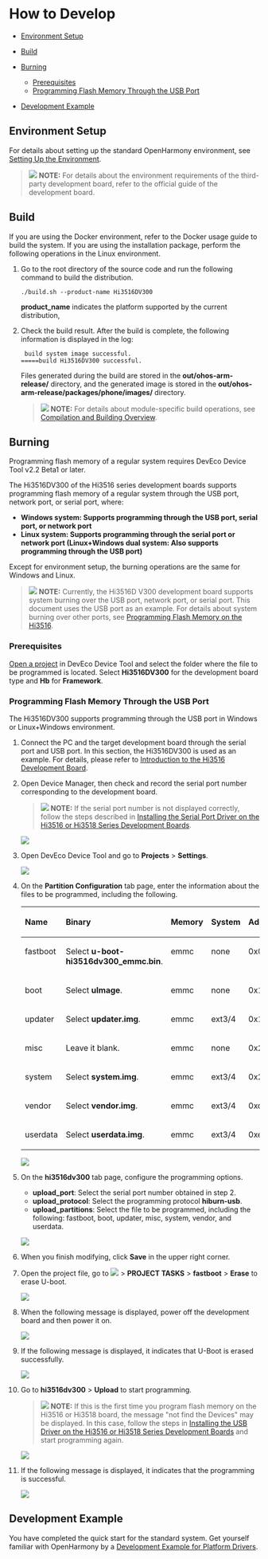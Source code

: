 # How to Develop<a name="EN-US_TOPIC_0000001135402541"></a>

-   [Environment Setup](#section1246439101710)
-   [Build](#section375234715135)
-   [Burning](#section111671738101213)
    -   [Prerequisites](#section1458192114718)
    -   [Programming Flash Memory Through the USB Port](#section18423113662120)

-   [Development Example](#section5600113114323)

## Environment Setup<a name="section1246439101710"></a>

For details about setting up the standard OpenHarmony environment, see  [Setting Up the Environment](overview-9.md). 

>![](public_sys-resources/icon-note.gif) **NOTE:** 
>For details about the environment requirements of the third-party development board, refer to the official guide of the development board.

## Build<a name="section375234715135"></a>

If you are using the Docker environment, refer to the Docker usage guide to build the system. If you are using the installation package, perform the following operations in the Linux environment.

1.  Go to the root directory of the source code and run the following command to build the distribution.

    ```
    ./build.sh --product-name Hi3516DV300
    ```

    **product\_name**  indicates the platform supported by the current distribution,

2.  Check the build result. After the build is complete, the following information is displayed in the log:

    ```
     build system image successful.
    =====build Hi3516DV300 successful.
    ```

    Files generated during the build are stored in the  **out/ohos-arm-release/**  directory, and the generated image is stored in the  **out/ohos-arm-release/packages/phone/images/**  directory.

    >![](public_sys-resources/icon-note.gif) **NOTE:** 
    >For details about module-specific build operations, see  [Compilation and Building Overview](../subsystems/building-guidelines-for-the-standard-system.md).


## Burning<a name="section111671738101213"></a>

Programming flash memory of a regular system requires DevEco Device Tool v2.2 Beta1 or later.

The Hi3516DV300 of the Hi3516 series development boards supports programming flash memory of a regular system through the USB port, network port, or serial port, where:

-   **Windows system: Supports programming through the USB port, serial port, or network port**
-   **Linux system: Supports programming through the serial port or network port \(Linux+Windows dual system: Also supports programming through the USB port\)**

Except for environment setup, the burning operations are the same for Windows and Linux.

>![](public_sys-resources/icon-note.gif) **NOTE:** 
>Currently, the Hi3516D V300 development board supports system burning over the USB port, network port, or serial port. This document uses the USB port as an example. For details about system burning over other ports, see  [Programming Flash Memory on the Hi3516](https://device.harmonyos.com/en/docs/ide/user-guides/hi3516_upload-0000001052148681).

### Prerequisites<a name="section1458192114718"></a>

[Open a project](https://device.harmonyos.com/en/docs/ide/user-guides/open_project-0000001071680043)  in DevEco Device Tool and select the folder where the file to be programmed is located. Select  **Hi3516DV300**  for the development board type and  **Hb**  for  **Framework**.

### Programming Flash Memory Through the USB Port<a name="section18423113662120"></a>

The Hi3516DV300 supports programming through the USB port in Windows or Linux+Windows environment.

1.  Connect the PC and the target development board through the serial port and USB port. In this section, the Hi3516DV300 is used as an example. For details, please refer to  [Introduction to the Hi3516 Development Board](https://device.harmonyos.com/en/docs/start/introduce/oem_camera_start_3516-0000001052670587).
2.  Open Device Manager, then check and record the serial port number corresponding to the development board.

    >![](public_sys-resources/icon-note.gif) **NOTE:** 
    >If the serial port number is not displayed correctly, follow the steps described in  [Installing the Serial Port Driver on the Hi3516 or Hi3518 Series Development Boards](https://device.harmonyos.com/en/docs/ide/user-guides/hi3516_hi3518-drivers-0000001050743695).

    ![](figures/en-us_image_0000001160529359.png)

3.  Open DevEco Device Tool and go to  **Projects**  \>  **Settings**.

    ![](figures/2021-01-27_170334-17.png)

4.  On the  **Partition Configuration**  tab page, enter the information about the files to be programmed, including the following.

    <a name="en-us_topic_0000001056443961_table165522468109"></a>
    <table><thead align="left"><tr id="en-us_topic_0000001056443961_row955394615107"><th class="cellrowborder" valign="top" width="12.5%" id="mcps1.1.9.1.1"><p id="en-us_topic_0000001056443961_p179582053201013"><a name="en-us_topic_0000001056443961_p179582053201013"></a><a name="en-us_topic_0000001056443961_p179582053201013"></a>Name</p>
    </th>
    <th class="cellrowborder" valign="top" width="12.5%" id="mcps1.1.9.1.2"><p id="en-us_topic_0000001056443961_p11958125331010"><a name="en-us_topic_0000001056443961_p11958125331010"></a><a name="en-us_topic_0000001056443961_p11958125331010"></a>Binary</p>
    </th>
    <th class="cellrowborder" valign="top" width="12.5%" id="mcps1.1.9.1.3"><p id="en-us_topic_0000001056443961_p13958115331012"><a name="en-us_topic_0000001056443961_p13958115331012"></a><a name="en-us_topic_0000001056443961_p13958115331012"></a>Memory</p>
    </th>
    <th class="cellrowborder" valign="top" width="12.5%" id="mcps1.1.9.1.4"><p id="en-us_topic_0000001056443961_p1395845361014"><a name="en-us_topic_0000001056443961_p1395845361014"></a><a name="en-us_topic_0000001056443961_p1395845361014"></a>System</p>
    </th>
    <th class="cellrowborder" valign="top" width="12.5%" id="mcps1.1.9.1.5"><p id="en-us_topic_0000001056443961_p595855381010"><a name="en-us_topic_0000001056443961_p595855381010"></a><a name="en-us_topic_0000001056443961_p595855381010"></a>Address</p>
    </th>
    <th class="cellrowborder" valign="top" width="12.5%" id="mcps1.1.9.1.6"><p id="en-us_topic_0000001056443961_p59584533106"><a name="en-us_topic_0000001056443961_p59584533106"></a><a name="en-us_topic_0000001056443961_p59584533106"></a>Length</p>
    </th>
    <th class="cellrowborder" valign="top" width="12.5%" id="mcps1.1.9.1.7"><p id="en-us_topic_0000001056443961_p11553246171019"><a name="en-us_topic_0000001056443961_p11553246171019"></a><a name="en-us_topic_0000001056443961_p11553246171019"></a>Board</p>
    </th>
    <th class="cellrowborder" valign="top" width="12.5%" id="mcps1.1.9.1.8"><p id="en-us_topic_0000001056443961_p195531146161018"><a name="en-us_topic_0000001056443961_p195531146161018"></a><a name="en-us_topic_0000001056443961_p195531146161018"></a>Type</p>
    </th>
    </tr>
    </thead>
    <tbody><tr id="en-us_topic_0000001056443961_row3553154691019"><td class="cellrowborder" valign="top" width="12.5%" headers="mcps1.1.9.1.1 "><p id="en-us_topic_0000001056443961_p17958115371017"><a name="en-us_topic_0000001056443961_p17958115371017"></a><a name="en-us_topic_0000001056443961_p17958115371017"></a>fastboot</p>
    </td>
    <td class="cellrowborder" valign="top" width="12.5%" headers="mcps1.1.9.1.2 "><p id="en-us_topic_0000001056443961_p89586532106"><a name="en-us_topic_0000001056443961_p89586532106"></a><a name="en-us_topic_0000001056443961_p89586532106"></a>Select <strong id="en-us_topic_0000001056443961_b1437145020335"><a name="en-us_topic_0000001056443961_b1437145020335"></a><a name="en-us_topic_0000001056443961_b1437145020335"></a>u-boot-hi3516dv300_emmc.bin</strong>.</p>
    </td>
    <td class="cellrowborder" valign="top" width="12.5%" headers="mcps1.1.9.1.3 "><p id="en-us_topic_0000001056443961_p8958115314102"><a name="en-us_topic_0000001056443961_p8958115314102"></a><a name="en-us_topic_0000001056443961_p8958115314102"></a>emmc</p>
    </td>
    <td class="cellrowborder" valign="top" width="12.5%" headers="mcps1.1.9.1.4 "><p id="en-us_topic_0000001056443961_p79581153171020"><a name="en-us_topic_0000001056443961_p79581153171020"></a><a name="en-us_topic_0000001056443961_p79581153171020"></a>none</p>
    </td>
    <td class="cellrowborder" valign="top" width="12.5%" headers="mcps1.1.9.1.5 "><p id="en-us_topic_0000001056443961_p6958195341010"><a name="en-us_topic_0000001056443961_p6958195341010"></a><a name="en-us_topic_0000001056443961_p6958195341010"></a>0x000000</p>
    </td>
    <td class="cellrowborder" valign="top" width="12.5%" headers="mcps1.1.9.1.6 "><p id="en-us_topic_0000001056443961_p795875318101"><a name="en-us_topic_0000001056443961_p795875318101"></a><a name="en-us_topic_0000001056443961_p795875318101"></a>0x100000</p>
    </td>
    <td class="cellrowborder" rowspan="7" valign="top" width="12.5%" headers="mcps1.1.9.1.7 "><p id="en-us_topic_0000001056443961_p13951154061115"><a name="en-us_topic_0000001056443961_p13951154061115"></a><a name="en-us_topic_0000001056443961_p13951154061115"></a>Select <strong id="en-us_topic_0000001056443961_b16219141853414"><a name="en-us_topic_0000001056443961_b16219141853414"></a><a name="en-us_topic_0000001056443961_b16219141853414"></a>hi3516dv300</strong>.</p>
    </td>
    <td class="cellrowborder" valign="top" width="12.5%" headers="mcps1.1.9.1.8 "><p id="en-us_topic_0000001056443961_p135531468109"><a name="en-us_topic_0000001056443961_p135531468109"></a><a name="en-us_topic_0000001056443961_p135531468109"></a>NA</p>
    </td>
    </tr>
    <tr id="en-us_topic_0000001056443961_row1255314611102"><td class="cellrowborder" valign="top" headers="mcps1.1.9.1.1 "><p id="en-us_topic_0000001056443961_p995885319102"><a name="en-us_topic_0000001056443961_p995885319102"></a><a name="en-us_topic_0000001056443961_p995885319102"></a>boot</p>
    </td>
    <td class="cellrowborder" valign="top" headers="mcps1.1.9.1.2 "><p id="en-us_topic_0000001056443961_p88121709145"><a name="en-us_topic_0000001056443961_p88121709145"></a><a name="en-us_topic_0000001056443961_p88121709145"></a>Select <strong id="en-us_topic_0000001056443961_b136621723153417"><a name="en-us_topic_0000001056443961_b136621723153417"></a><a name="en-us_topic_0000001056443961_b136621723153417"></a>uImage</strong>.</p>
    </td>
    <td class="cellrowborder" valign="top" headers="mcps1.1.9.1.3 "><p id="en-us_topic_0000001056443961_p109581753101014"><a name="en-us_topic_0000001056443961_p109581753101014"></a><a name="en-us_topic_0000001056443961_p109581753101014"></a>emmc</p>
    </td>
    <td class="cellrowborder" valign="top" headers="mcps1.1.9.1.4 "><p id="en-us_topic_0000001056443961_p10958175313102"><a name="en-us_topic_0000001056443961_p10958175313102"></a><a name="en-us_topic_0000001056443961_p10958175313102"></a>none</p>
    </td>
    <td class="cellrowborder" valign="top" headers="mcps1.1.9.1.5 "><p id="en-us_topic_0000001056443961_p1959185316100"><a name="en-us_topic_0000001056443961_p1959185316100"></a><a name="en-us_topic_0000001056443961_p1959185316100"></a>0x100000</p>
    </td>
    <td class="cellrowborder" valign="top" headers="mcps1.1.9.1.6 "><p id="en-us_topic_0000001056443961_p10959135314102"><a name="en-us_topic_0000001056443961_p10959135314102"></a><a name="en-us_topic_0000001056443961_p10959135314102"></a>0xf00000</p>
    </td>
    <td class="cellrowborder" valign="top" headers="mcps1.1.9.1.7 "><p id="en-us_topic_0000001056443961_p0554546111013"><a name="en-us_topic_0000001056443961_p0554546111013"></a><a name="en-us_topic_0000001056443961_p0554546111013"></a>NA</p>
    </td>
    </tr>
    <tr id="en-us_topic_0000001056443961_row19554104611015"><td class="cellrowborder" valign="top" headers="mcps1.1.9.1.1 "><p id="en-us_topic_0000001056443961_p139598532103"><a name="en-us_topic_0000001056443961_p139598532103"></a><a name="en-us_topic_0000001056443961_p139598532103"></a>updater</p>
    </td>
    <td class="cellrowborder" valign="top" headers="mcps1.1.9.1.2 "><p id="en-us_topic_0000001056443961_p1781314013140"><a name="en-us_topic_0000001056443961_p1781314013140"></a><a name="en-us_topic_0000001056443961_p1781314013140"></a>Select <strong id="en-us_topic_0000001056443961_b9127234183412"><a name="en-us_topic_0000001056443961_b9127234183412"></a><a name="en-us_topic_0000001056443961_b9127234183412"></a>updater.img</strong>.</p>
    </td>
    <td class="cellrowborder" valign="top" headers="mcps1.1.9.1.3 "><p id="en-us_topic_0000001056443961_p395995311105"><a name="en-us_topic_0000001056443961_p395995311105"></a><a name="en-us_topic_0000001056443961_p395995311105"></a>emmc</p>
    </td>
    <td class="cellrowborder" valign="top" headers="mcps1.1.9.1.4 "><p id="en-us_topic_0000001056443961_p129591153181015"><a name="en-us_topic_0000001056443961_p129591153181015"></a><a name="en-us_topic_0000001056443961_p129591153181015"></a>ext3/4</p>
    </td>
    <td class="cellrowborder" valign="top" headers="mcps1.1.9.1.5 "><p id="en-us_topic_0000001056443961_p169591532101"><a name="en-us_topic_0000001056443961_p169591532101"></a><a name="en-us_topic_0000001056443961_p169591532101"></a>0x1000000</p>
    </td>
    <td class="cellrowborder" valign="top" headers="mcps1.1.9.1.6 "><p id="en-us_topic_0000001056443961_p7959953151017"><a name="en-us_topic_0000001056443961_p7959953151017"></a><a name="en-us_topic_0000001056443961_p7959953151017"></a>0x1400000</p>
    </td>
    <td class="cellrowborder" valign="top" headers="mcps1.1.9.1.7 "><p id="en-us_topic_0000001056443961_p45547467107"><a name="en-us_topic_0000001056443961_p45547467107"></a><a name="en-us_topic_0000001056443961_p45547467107"></a>NA</p>
    </td>
    </tr>
    <tr id="en-us_topic_0000001056443961_row65541460107"><td class="cellrowborder" valign="top" headers="mcps1.1.9.1.1 "><p id="en-us_topic_0000001056443961_p6959125319108"><a name="en-us_topic_0000001056443961_p6959125319108"></a><a name="en-us_topic_0000001056443961_p6959125319108"></a>misc</p>
    </td>
    <td class="cellrowborder" valign="top" headers="mcps1.1.9.1.2 "><p id="en-us_topic_0000001056443961_p481318071415"><a name="en-us_topic_0000001056443961_p481318071415"></a><a name="en-us_topic_0000001056443961_p481318071415"></a>Leave it blank.</p>
    </td>
    <td class="cellrowborder" valign="top" headers="mcps1.1.9.1.3 "><p id="en-us_topic_0000001056443961_p795918532103"><a name="en-us_topic_0000001056443961_p795918532103"></a><a name="en-us_topic_0000001056443961_p795918532103"></a>emmc</p>
    </td>
    <td class="cellrowborder" valign="top" headers="mcps1.1.9.1.4 "><p id="en-us_topic_0000001056443961_p1695919534108"><a name="en-us_topic_0000001056443961_p1695919534108"></a><a name="en-us_topic_0000001056443961_p1695919534108"></a>none</p>
    </td>
    <td class="cellrowborder" valign="top" headers="mcps1.1.9.1.5 "><p id="en-us_topic_0000001056443961_p12959205317102"><a name="en-us_topic_0000001056443961_p12959205317102"></a><a name="en-us_topic_0000001056443961_p12959205317102"></a>0x2400000</p>
    </td>
    <td class="cellrowborder" valign="top" headers="mcps1.1.9.1.6 "><p id="en-us_topic_0000001056443961_p6959125331017"><a name="en-us_topic_0000001056443961_p6959125331017"></a><a name="en-us_topic_0000001056443961_p6959125331017"></a>0x100000</p>
    </td>
    <td class="cellrowborder" valign="top" headers="mcps1.1.9.1.7 "><p id="en-us_topic_0000001056443961_p65546468102"><a name="en-us_topic_0000001056443961_p65546468102"></a><a name="en-us_topic_0000001056443961_p65546468102"></a>NA</p>
    </td>
    </tr>
    <tr id="en-us_topic_0000001056443961_row145541746191011"><td class="cellrowborder" valign="top" headers="mcps1.1.9.1.1 "><p id="en-us_topic_0000001056443961_p1595945313105"><a name="en-us_topic_0000001056443961_p1595945313105"></a><a name="en-us_topic_0000001056443961_p1595945313105"></a>system</p>
    </td>
    <td class="cellrowborder" valign="top" headers="mcps1.1.9.1.2 "><p id="en-us_topic_0000001056443961_p2813160161420"><a name="en-us_topic_0000001056443961_p2813160161420"></a><a name="en-us_topic_0000001056443961_p2813160161420"></a>Select <strong id="en-us_topic_0000001056443961_b15994111173812"><a name="en-us_topic_0000001056443961_b15994111173812"></a><a name="en-us_topic_0000001056443961_b15994111173812"></a>system.img</strong>.</p>
    </td>
    <td class="cellrowborder" valign="top" headers="mcps1.1.9.1.3 "><p id="en-us_topic_0000001056443961_p395985317100"><a name="en-us_topic_0000001056443961_p395985317100"></a><a name="en-us_topic_0000001056443961_p395985317100"></a>emmc</p>
    </td>
    <td class="cellrowborder" valign="top" headers="mcps1.1.9.1.4 "><p id="en-us_topic_0000001056443961_p295955331017"><a name="en-us_topic_0000001056443961_p295955331017"></a><a name="en-us_topic_0000001056443961_p295955331017"></a>ext3/4</p>
    </td>
    <td class="cellrowborder" valign="top" headers="mcps1.1.9.1.5 "><p id="en-us_topic_0000001056443961_p129591853111013"><a name="en-us_topic_0000001056443961_p129591853111013"></a><a name="en-us_topic_0000001056443961_p129591853111013"></a>0x2500000</p>
    </td>
    <td class="cellrowborder" valign="top" headers="mcps1.1.9.1.6 "><p id="en-us_topic_0000001056443961_p109591753131011"><a name="en-us_topic_0000001056443961_p109591753131011"></a><a name="en-us_topic_0000001056443961_p109591753131011"></a>0xceb00000</p>
    </td>
    <td class="cellrowborder" valign="top" headers="mcps1.1.9.1.7 "><p id="en-us_topic_0000001056443961_p75551646171014"><a name="en-us_topic_0000001056443961_p75551646171014"></a><a name="en-us_topic_0000001056443961_p75551646171014"></a>NA</p>
    </td>
    </tr>
    <tr id="en-us_topic_0000001056443961_row655564620109"><td class="cellrowborder" valign="top" headers="mcps1.1.9.1.1 "><p id="en-us_topic_0000001056443961_p12960155351019"><a name="en-us_topic_0000001056443961_p12960155351019"></a><a name="en-us_topic_0000001056443961_p12960155351019"></a>vendor</p>
    </td>
    <td class="cellrowborder" valign="top" headers="mcps1.1.9.1.2 "><p id="en-us_topic_0000001056443961_p1881360181418"><a name="en-us_topic_0000001056443961_p1881360181418"></a><a name="en-us_topic_0000001056443961_p1881360181418"></a>Select <strong id="en-us_topic_0000001056443961_b715941813818"><a name="en-us_topic_0000001056443961_b715941813818"></a><a name="en-us_topic_0000001056443961_b715941813818"></a>vendor.img</strong>.</p>
    </td>
    <td class="cellrowborder" valign="top" headers="mcps1.1.9.1.3 "><p id="en-us_topic_0000001056443961_p796013532101"><a name="en-us_topic_0000001056443961_p796013532101"></a><a name="en-us_topic_0000001056443961_p796013532101"></a>emmc</p>
    </td>
    <td class="cellrowborder" valign="top" headers="mcps1.1.9.1.4 "><p id="en-us_topic_0000001056443961_p119607538107"><a name="en-us_topic_0000001056443961_p119607538107"></a><a name="en-us_topic_0000001056443961_p119607538107"></a>ext3/4</p>
    </td>
    <td class="cellrowborder" valign="top" headers="mcps1.1.9.1.5 "><p id="en-us_topic_0000001056443961_p11960165321019"><a name="en-us_topic_0000001056443961_p11960165321019"></a><a name="en-us_topic_0000001056443961_p11960165321019"></a>0xd1000000</p>
    </td>
    <td class="cellrowborder" valign="top" headers="mcps1.1.9.1.6 "><p id="en-us_topic_0000001056443961_p16960653141017"><a name="en-us_topic_0000001056443961_p16960653141017"></a><a name="en-us_topic_0000001056443961_p16960653141017"></a>0x10000000</p>
    </td>
    <td class="cellrowborder" valign="top" headers="mcps1.1.9.1.7 "><p id="en-us_topic_0000001056443961_p955584631011"><a name="en-us_topic_0000001056443961_p955584631011"></a><a name="en-us_topic_0000001056443961_p955584631011"></a>NA</p>
    </td>
    </tr>
    <tr id="en-us_topic_0000001056443961_row6555646161014"><td class="cellrowborder" valign="top" headers="mcps1.1.9.1.1 "><p id="en-us_topic_0000001056443961_p196065341017"><a name="en-us_topic_0000001056443961_p196065341017"></a><a name="en-us_topic_0000001056443961_p196065341017"></a>userdata</p>
    </td>
    <td class="cellrowborder" valign="top" headers="mcps1.1.9.1.2 "><p id="en-us_topic_0000001056443961_p16813140141420"><a name="en-us_topic_0000001056443961_p16813140141420"></a><a name="en-us_topic_0000001056443961_p16813140141420"></a>Select <strong id="en-us_topic_0000001056443961_b182717279384"><a name="en-us_topic_0000001056443961_b182717279384"></a><a name="en-us_topic_0000001056443961_b182717279384"></a>userdata.img</strong>.</p>
    </td>
    <td class="cellrowborder" valign="top" headers="mcps1.1.9.1.3 "><p id="en-us_topic_0000001056443961_p896065318103"><a name="en-us_topic_0000001056443961_p896065318103"></a><a name="en-us_topic_0000001056443961_p896065318103"></a>emmc</p>
    </td>
    <td class="cellrowborder" valign="top" headers="mcps1.1.9.1.4 "><p id="en-us_topic_0000001056443961_p12960155361018"><a name="en-us_topic_0000001056443961_p12960155361018"></a><a name="en-us_topic_0000001056443961_p12960155361018"></a>ext3/4</p>
    </td>
    <td class="cellrowborder" valign="top" headers="mcps1.1.9.1.5 "><p id="en-us_topic_0000001056443961_p1596013531108"><a name="en-us_topic_0000001056443961_p1596013531108"></a><a name="en-us_topic_0000001056443961_p1596013531108"></a>0xe1000000</p>
    </td>
    <td class="cellrowborder" valign="top" headers="mcps1.1.9.1.6 "><p id="en-us_topic_0000001056443961_p89601753161016"><a name="en-us_topic_0000001056443961_p89601753161016"></a><a name="en-us_topic_0000001056443961_p89601753161016"></a>0x5b800000</p>
    </td>
    <td class="cellrowborder" valign="top" headers="mcps1.1.9.1.7 "><p id="en-us_topic_0000001056443961_p8556194619109"><a name="en-us_topic_0000001056443961_p8556194619109"></a><a name="en-us_topic_0000001056443961_p8556194619109"></a>NA</p>
    </td>
    </tr>
    </tbody>
    </table>

    ![](figures/en-us_image_0000001160527611.png)

5.  On the  **hi3516dv300**  tab page, configure the programming options.

    -   **upload\_port**: Select the serial port number obtained in step 2.
    -   **upload\_protocol**: Select the programming protocol  **hiburn-usb**.
    -   **upload\_partitions**: Select the file to be programmed, including the following: fastboot, boot, updater, misc, system, vendor, and userdata.

    ![](figures/en-us_image_0000001160528243.png)

6.  When you finish modifying, click  **Save**  in the upper right corner.
7.  Open the project file, go to  ![](figures/2021-01-27_170334-18.png)  \>  **PROJECT TASKS**  \>  **fastboot**  \>  **Erase**  to erase U-boot.

    ![](figures/en-us_image_0000001163045527.png)

8.  When the following message is displayed, power off the development board and then power it on.

    ![](figures/en-us_image_0000001114129426.png)

9.  If the following message is displayed, it indicates that U-Boot is erased successfully.

    ![](figures/en-us_image_0000001113969536.png)

10. Go to  **hi3516dv300**  \>  **Upload**  to start programming.

    >![](public_sys-resources/icon-note.gif) **NOTE:** 
    >If this is the first time you program flash memory on the Hi3516 or Hi3518 board, the message "not find the Devices" may be displayed. In this case, follow the steps in  [Installing the USB Driver on the Hi3516 or Hi3518 Series Development Boards](https://device.harmonyos.com/en/docs/ide/user-guides/usb_driver-0000001058690393)  and start programming again.

    ![](figures/1-19.png)

11. If the following message is displayed, it indicates that the programming is successful.

    ![](figures/en-us_image_0000001160649343.png)


## Development Example<a name="section5600113114323"></a>

You have completed the quick start for the standard system. Get yourself familiar with OpenHarmony by a  [Development Example for Platform Drivers](../guide/overview-11.md).

